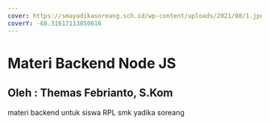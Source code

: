 ```yaml
---
cover: https://smayadikasoreang.sch.id/wp-content/uploads/2021/08/1.jpg
coverY: -68.31617113850616
---
```


# Materi Backend Node JS

## Oleh : Themas Febrianto, S.Kom

materi backend untuk siswa RPL smk yadika soreang
